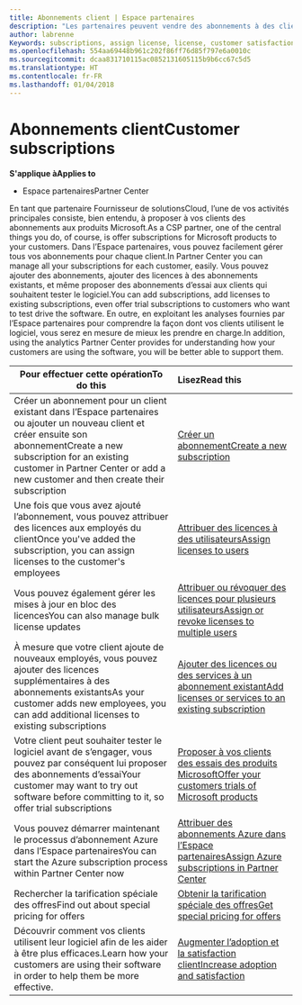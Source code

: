```yaml
---
title: Abonnements client | Espace partenaires
description: "Les partenaires peuvent vendre des abonnements à des clients et les gérer via l’Espace partenaires."
author: labrenne
Keywords: subscriptions, assign license, license, customer satisfaction, Azure subscriptions
ms.openlocfilehash: 554aa69448b961c202f86ff76d85f797e6a0010c
ms.sourcegitcommit: dcaa831710115ac0852131605115b9b6cc67c5d5
ms.translationtype: HT
ms.contentlocale: fr-FR
ms.lasthandoff: 01/04/2018
---
```

# <a name="customer-subscriptions"></a><span data-ttu-id="c5db7-103">Abonnements client</span><span class="sxs-lookup"><span data-stu-id="c5db7-103">Customer subscriptions</span></span>

**<span data-ttu-id="c5db7-104">S'applique à</span><span class="sxs-lookup"><span data-stu-id="c5db7-104">Applies to</span></span>**

-  <span data-ttu-id="c5db7-105">Espace partenaires</span><span class="sxs-lookup"><span data-stu-id="c5db7-105">Partner Center</span></span>

<span data-ttu-id="c5db7-106">En tant que partenaire Fournisseur de solutionsCloud, l’une de vos activités principales consiste, bien entendu, à proposer à vos clients des abonnements aux produits Microsoft.</span><span class="sxs-lookup"><span data-stu-id="c5db7-106">As a CSP partner, one of the central things you do, of course, is offer subscriptions for Microsoft products to your customers.</span></span> <span data-ttu-id="c5db7-107">Dans l’Espace partenaires, vous pouvez facilement gérer tous vos abonnements pour chaque client.</span><span class="sxs-lookup"><span data-stu-id="c5db7-107">In Partner Center you can manage all your subscriptions for each customer, easily.</span></span> <span data-ttu-id="c5db7-108">Vous pouvez ajouter des abonnements, ajouter des licences à des abonnements existants, et même proposer des abonnements d’essai aux clients qui souhaitent tester le logiciel.</span><span class="sxs-lookup"><span data-stu-id="c5db7-108">You can add subscriptions, add licenses to existing subscriptions, even offer trial subscriptions to customers who want to test drive the software.</span></span> <span data-ttu-id="c5db7-109">En outre, en exploitant les analyses fournies par l’Espace partenaires pour comprendre la façon dont vos clients utilisent le logiciel, vous serez en mesure de mieux les prendre en charge.</span><span class="sxs-lookup"><span data-stu-id="c5db7-109">In addition, using the analytics Partner Center provides for understanding how your customers are using the software, you will be better able to support them.</span></span>

|**<span data-ttu-id="c5db7-110">Pour effectuer cette opération</span><span class="sxs-lookup"><span data-stu-id="c5db7-110">To do this</span></span>**   |**<span data-ttu-id="c5db7-111">Lisez</span><span class="sxs-lookup"><span data-stu-id="c5db7-111">Read this</span></span>**   |
|----------------------|:----------------------|
|<span data-ttu-id="c5db7-112">Créer un abonnement pour un client existant dans l’Espace partenaires ou ajouter un nouveau client et créer ensuite son abonnement</span><span class="sxs-lookup"><span data-stu-id="c5db7-112">Create a new subscription for an existing customer in Partner Center or add a new customer and then create their subscription</span></span>|[<span data-ttu-id="c5db7-113">Créer un abonnement</span><span class="sxs-lookup"><span data-stu-id="c5db7-113">Create a new subscription</span></span>](create-a-new-subscription.md)|
|<span data-ttu-id="c5db7-114">Une fois que vous avez ajouté l’abonnement, vous pouvez attribuer des licences aux employés du client</span><span class="sxs-lookup"><span data-stu-id="c5db7-114">Once you've added the subscription, you can assign licenses to the customer's employees</span></span>  |[<span data-ttu-id="c5db7-115">Attribuer des licences à des utilisateurs</span><span class="sxs-lookup"><span data-stu-id="c5db7-115">Assign licenses to users</span></span>](assign-licenses-to-users.md)|
|<span data-ttu-id="c5db7-116">Vous pouvez également gérer les mises à jour en bloc des licences</span><span class="sxs-lookup"><span data-stu-id="c5db7-116">You can also manage bulk license updates</span></span>   |[<span data-ttu-id="c5db7-117">Attribuer ou révoquer des licences pour plusieurs utilisateurs</span><span class="sxs-lookup"><span data-stu-id="c5db7-117">Assign or revoke licenses to multiple users</span></span>](bulk-license-provisioning-for-multiple-users.md)|
|<span data-ttu-id="c5db7-118">À mesure que votre client ajoute de nouveaux employés, vous pouvez ajouter des licences supplémentaires à des abonnements existants</span><span class="sxs-lookup"><span data-stu-id="c5db7-118">As your customer adds new employees, you can add additional licenses to existing subscriptions</span></span>   |[<span data-ttu-id="c5db7-119">Ajouter des licences ou des services à un abonnement existant</span><span class="sxs-lookup"><span data-stu-id="c5db7-119">Add licenses or services to an existing subscription</span></span>](add-licenses-or-services-to-an-existing-subscription.md)|
|<span data-ttu-id="c5db7-120">Votre client peut souhaiter tester le logiciel avant de s’engager, vous pouvez par conséquent lui proposer des abonnements d’essai</span><span class="sxs-lookup"><span data-stu-id="c5db7-120">Your customer may want to try out software before committing to it, so offer trial subscriptions</span></span>    |[<span data-ttu-id="c5db7-121">Proposer à vos clients des essais des produits Microsoft</span><span class="sxs-lookup"><span data-stu-id="c5db7-121">Offer your customers trials of Microsoft products</span></span>](offer-your-customers-trials-of-microsoft-products.md)|
|<span data-ttu-id="c5db7-122">Vous pouvez démarrer maintenant le processus d’abonnement Azure dans l’Espace partenaires</span><span class="sxs-lookup"><span data-stu-id="c5db7-122">You can start the Azure subscription process within Partner Center now</span></span>   |[<span data-ttu-id="c5db7-123">Attribuer des abonnements Azure dans l’Espace partenaires</span><span class="sxs-lookup"><span data-stu-id="c5db7-123">Assign Azure subscriptions in Partner Center</span></span>](assign-azure-subscriptions.md)|
|<span data-ttu-id="c5db7-124">Rechercher la tarification spéciale des offres</span><span class="sxs-lookup"><span data-stu-id="c5db7-124">Find out about special pricing for offers</span></span>   |[<span data-ttu-id="c5db7-125">Obtenir la tarification spéciale des offres</span><span class="sxs-lookup"><span data-stu-id="c5db7-125">Get special pricing for offers</span></span>](get-special-pricing-for-offers.md)|
|<span data-ttu-id="c5db7-126">Découvrir comment vos clients utilisent leur logiciel afin de les aider à être plus efficaces.</span><span class="sxs-lookup"><span data-stu-id="c5db7-126">Learn how your customers are using their software in order to help them be more effective.</span></span>   | [<span data-ttu-id="c5db7-127">Augmenter l’adoption et la satisfaction client</span><span class="sxs-lookup"><span data-stu-id="c5db7-127">Increase adoption and satisfaction</span></span>](increasing-adoption-and-satisfaction.md)   | 

































 

 



